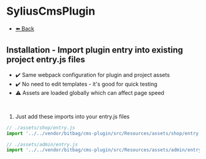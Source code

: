 # SyliusCmsPlugin

- [⬅️ Back](./installation.md)

## Installation - Import plugin entry into existing project entry.js files

- ✔️ Same webpack configuration for plugin and project assets
- ✔️ No need to edit templates - it's good for quick testing
- ⚠ Assets are loaded globally which can affect page speed

<br>

1. Just add these imports into your entry.js files

```js
// ./assets/shop/entry.js
import '../../vendor/bitbag/cms-plugin/src/Resources/assets/shop/entry.js';

// ./assets/admin/entry.js
import '../../vendor/bitbag/cms-plugin/src/Resources/assets/admin/entry.js';
```
